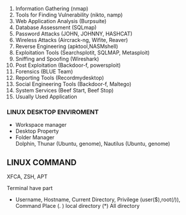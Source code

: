 
1. Information Gathering      (nmap)
2. Tools for Finding Vulnerability   (nikto, namp)
3. Web Application Analysis (Burpsuite)
4. Database Assessment (SQLmap)
5. Password Attacks (JOHN, JOHNNY, HASHCAT)
6. Wireless Attacks (Aircrack-ng, Wifite, Reaver)
7. Reverse Engineering (apktool,NASMshell)
8. Exploitation Tools (Searchsplotit, SQLMAP, Metasploit)
9. Sniffing and Spoofing (Wireshark)
10. Post Exploitation (Backdoor-f, powersploit)
11. Forensics (BLUE Team)
12. Reporting Tools (Recordmydesktop)
13. Social Engineering Tools (Backdoor-f, Maltego)
14. System Services (Beef Start, Beef Stop)
15. Usually Used Application

### LINUX DESKTOP ENVIROMENT
- Workspace manager
- Desktop Property
- Folder Manager  
        Dolphin, Thunar (Ubuntu, genome), Nautilus (Ubuntu, genome) 

## LINUX COMMAND

XFCA, ZSH, APT

  Terminal have part
  - Username, Hostname, Current Directory, Privilege (user($),root(/)), Command Place
  (. )  local directory
  (*) All directory